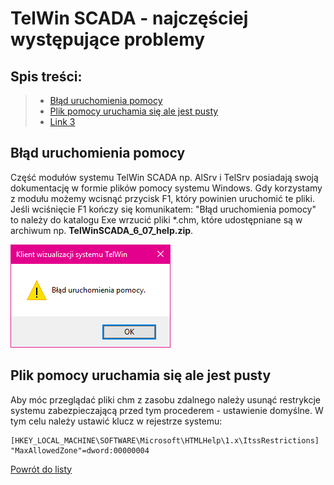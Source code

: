 # TelWin SCADA - najczęściej występujące problemy
## Spis treści:
> - [Błąd uruchomienia pomocy](Problemy-i-rozwiązania.md#b%C5%82%C4%85d-uruchomienia-pomocy) 
> - [Plik pomocy uruchamia się ale jest pusty](Problemy-i-rozwiązania.md#plik-pomocy-uruchamia-si%C4%99-ale-jest-pusty)
> - [Link 3](Problemy-i-rozwiązania.md#)

## Błąd uruchomienia pomocy
Część modułów systemu TelWin SCADA np. AlSrv i TelSrv posiadają swoją dokumentację w formie plików pomocy systemu Windows. Gdy korzystamy z modułu możemy wcisnąć przycisk F1, który powinien uruchomić te pliki. Jeśli wciśnięcie F1 kończy się komunikatem: "Błąd uruchomienia pomocy" to należy do katalogu Exe wrzucić pliki *.chm, które udostępniane są w archiwum np. **TelWinSCADA_6_07_help.zip**.

![Okno raportu](/img/Problemy-i-rozwiazania-blad-uruchomienia-pomocy.png)

## Plik pomocy uruchamia się ale jest pusty
Aby móc przeglądać pliki chm z zasobu zdalnego należy usunąć restrykcje systemu zabezpieczającą przed tym procederem - ustawienie domyślne. W tym celu należy ustawić klucz w rejestrze systemu:
```
[HKEY_LOCAL_MACHINE\SOFTWARE\Microsoft\HTMLHelp\1.x\ItssRestrictions] 
"MaxAllowedZone"=dword:00000004 
```


[Powrót do listy](/README.md)